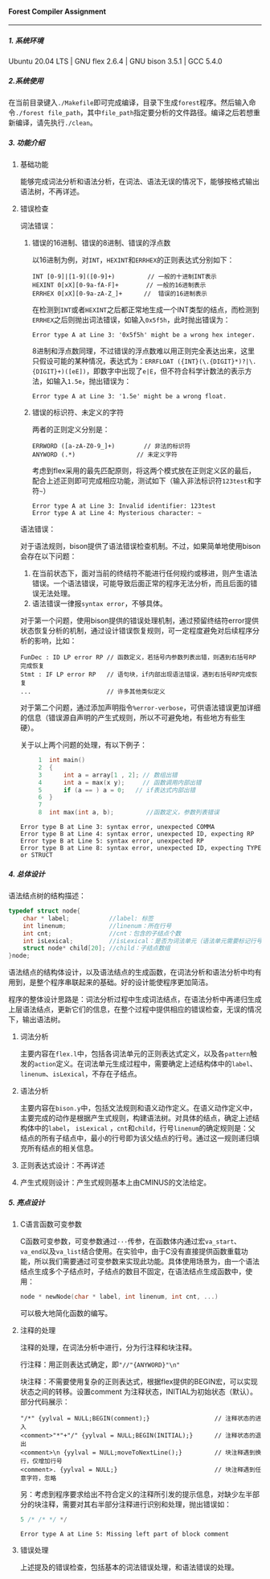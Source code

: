 #### Forest Compiler Assignment

---

##### 1. 系统环境

Ubuntu 20.04 LTS | GNU flex 2.6.4 | GNU bison 3.5.1 | GCC 5.4.0

##### 2.系统使用

在当前目录键入`./Makefile`即可完成编译，目录下生成`forest`程序。然后输入命令`./forest file_path`，其中`file_path`指定要分析的文件路径。编译之后若想重新编译，请先执行`./clean`。

##### 3. 功能介绍

1. 基础功能

   能够完成词法分析和语法分析，在词法、语法无误的情况下，能够按格式输出语法树，不再详述。

2. 错误检查

   词法错误：

   1. 错误的16进制、错误的8进制、错误的浮点数

      以16进制为例，对`INT`，`HEXINT`和`ERRHEX`的正则表达式分别如下：

      ```assembly
      INT [0-9]|[1-9]([0-9]+)         // 一般的十进制INT表示
      HEXINT 0[xX][0-9a-fA-F]+　　　　 // 一般的16进制表示
      ERRHEX 0[xX][0-9a-zA-Z_]+      //  错误的16进制表示
      ```
   
      在检测到`INT`或者`HEXINT`之后都正常地生成一个INT类型的结点，而检测到`ERRHEX`之后则抛出词法错误，如输入`0x5f5h`，此时抛出错误为：

      ```ABAP
      Error type A at Line 3: '0x5f5h' might be a wrong hex integer.
      ```
   
      8进制和浮点数同理，不过错误的浮点数难以用正则完全表达出来，这里只假设可能的某种情况，表达式为：`ERRFLOAT ({INT}(\.{DIGIT}*)?|\.{DIGIT}+)([eE])`，即数字中出现了`e|E`，但不符合科学计数法的表示方法，如输入`1.5e`，抛出错误为：

      ```ABAP
      Error type A at Line 3: '1.5e' might be a wrong float.
      ```
   
   2. 错误的标识符、未定义的字符

      两者的正则定义分别是：

      ```assembly
      ERRWORD ([a-zA-Z0-9_]+)        // 非法的标识符
      ANYWORD (.*)	               // 未定义字符
      ```
   
      考虑到flex采用的最先匹配原则，将这两个模式放在正则定义区的最后，配合上述正则即可完成相应功能，测试如下（输入非法标识符`123test`和字符`~`）

      ```ABAP
      Error type A at Line 3: Invalid identifier: 123test
      Error type A at Line 4: Mysterious character: ~
      ```
   
   语法错误：

   对于语法规则，bison提供了语法错误检查机制。不过，如果简单地使用bison会存在以下问题：

   1. 在当前状态下，面对当前的终结符不能进行任何规约或移进，则产生语法错误。一个语法错误，可能导致后面正常的程序无法分析，而且后面的错误无法处理。
   2. 语法错误一律报`syntax error`，不够具体。
   
   对于第一个问题，使用bison提供的错误处理机制，通过预留终结符error提供状态恢复分析的机制，通过设计错误恢复规则，可一定程度避免对后续程序分析的影响，比如：

   ``` assembly
   FunDec : ID LP error RP // 函数定义，若括号内参数列表出错，则遇到右括号RP完成恢复  
   Stmt : IF LP error RP   // 语句块，if内部出现语法错误，遇到右括号RP完成恢复
   ...                     // 许多其他类似定义
   ```
   
   对于第二个问题，通过添加声明指令`%error-verbose`，可供语法错误更加详细的信息（错误源自声明的产生式规则，所以不可避免地，有些地方有些生硬）。

   关于以上两个问题的处理，有以下例子：
   
   ```c++
        1  int main()
        2  {
        3      int a = array[1 , 2]; // 数组出错
        4      int a = max(x y);     // 函数调用内部出错
        5      if (a == ) a = 0;   // if表达式内部出错
        6  }
        7
        8  int max(int a, b);         //函数定义，参数列表错误
   ```
   
   ```assembly
   Error type B at Line 3: syntax error, unexpected COMMA
   Error type B at Line 4: syntax error, unexpected ID, expecting RP
   Error type B at Line 5: syntax error, unexpected RP
   Error type B at Line 8: syntax error, unexpected ID, expecting TYPE or STRUCT
   ```

##### 4. 总体设计

语法结点树的结构描述：

```c++
typedef struct node{
    char * label;           //label: 标签
    int linenum;		    //linenum：所在行号
    int cnt;                //cnt：包含的子结点个数
    int isLexical;          //isLexical：是否为词法单元（语法单元需要标记行号）
    struct node* child[20]; //child：子结点数组
}node;
```

语法结点的结构体设计，以及语法结点的生成函数，在词法分析和语法分析中均有用到，是整个程序串联起来的基础。好的设计能使程序更加简洁。

程序的整体设计思路是：词法分析过程中生成词法结点，在语法分析中再递归生成上层语法结点，更新它们的信息，在整个过程中提供相应的错误检查，无误的情况下，输出语法树。

1. 词法分析

   主要内容在`flex.l`中，包括各词法单元的正则表达式定义，以及各`pattern`触发的`action`定义。在词法单元生成过程中，需要确定上述结构体中的`label`、`linenum`、`isLexical`，不存在子结点。

2. 语法分析

   主要内容在`bison.y`中，包括文法规则和语义动作定义。在语义动作定义中，主要完成的动作是根据产生式规则，构建语法树。对具体的结点，确定上述结构体中的`label`， `isLexical` ，`cnt`和`child`，行号`linenum`的确定规则是：父结点的所有子结点中，最小的行号即为该父结点的行号。通过这一规则递归填充所有结点的相关信息。

3. 正则表达式设计：不再详述

4. 产生式规则设计：产生式规则基本上由CMINUS的文法给定。

##### 5. 亮点设计

1. C语言函数可变参数

   C函数可变参数，可变参数通过`···`传参，在函数体内通过宏`va_start`、`va_end`以及`va_list`结合使用。在实验中，由于C没有直接提供函数重载功能，所以我们需要通过可变参数来实现此功能。具体使用场景为，由一个语法结点生成多个子结点时，子结点的数目不固定，在语法结点生成函数中，使用：

   ```c
   node * newNode(char * label, int linenum, int cnt, ...)
   ```

   可以极大地简化函数的编写。

2. 注释的处理

   注释的处理，在词法分析中进行，分为行注释和块注释。

   行注释：用正则表达式确定，即`"//"{ANYWORD}"\n"`

   块注释：不需要使用复杂的正则表达式，根据flex提供的BEGIN宏，可以实现状态之间的转移。设置comment 为注释状态，INITIAL为初始状态（默认）。部分代码展示：

   ```assembly
   "/*" {yylval = NULL;BEGIN(comment);}                  // 注释状态的进入
   <comment>"*"+"/" {yylval = NULL;BEGIN(INITIAL);}      // 注释状态的退出
   <comment>\n {yylval = NULL;moveToNextLine();}		 // 块注释遇到换行，仅增加行号 
   <comment>. {yylval = NULL;}                           // 块注释遇到任意字符，忽略
   ```

   另：考虑到程序要求给出不符合定义的注释所引发的提示信息，对缺少左半部分的块注释，需要对其右半部分注释进行识别和处理，抛出错误如：
   
   ```c++
   5 /* /* */ */
   ```
   
   ```assembly
   Error type A at Line 5: Missing left part of block comment
   ```
   
3. 错误处理

   上述提及的错误检查，包括基本的词法错误处理，和语法错误的处理。









